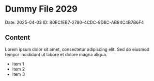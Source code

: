 # Dummy File 2029

Date: 2025-04-03
ID: B0EC1EB7-2780-4CDC-9D8C-AB94C4B7B6F4

## Content

Lorem ipsum dolor sit amet, consectetur adipiscing elit.
Sed do eiusmod tempor incididunt ut labore et dolore magna aliqua.

* Item 1
* Item 2
* Item 3

